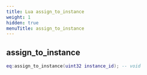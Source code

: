 ```yaml
---
title: Lua assign_to_instance
weight: 1
hidden: true
menuTitle: assign_to_instance
---
```

## assign_to_instance
```lua
eq:assign_to_instance(uint32 instance_id); -- void
```